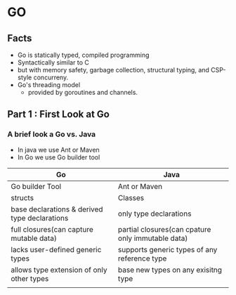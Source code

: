 # GO

## Facts

- Go is statically typed, compiled programming
- Syntactically similar to C
- but with memory safety, garbage collection, structural typing, and CSP-style concurreny.
- Go's threading model
  - provided by goroutines and channels.

## Part 1 : First Look at Go

### A brief look a Go vs. Java

- In java we use Ant or Maven
- In Go we use Go builder tool


| Go     | Java      |
| -------- | ------- |
|  Go builder Tool | Ant or Maven    |
| structs |  Classes    |
| base declarations & derived type declarations | only type declarations |
| full closures(can capture mutable data) |  partial closures(can cpature only immutable data)|
| lacks user-defined generic types |  supports generic types of any reference type |
| allows type extension of only other types | base new types on any exisitng type |
|  |  |